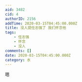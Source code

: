 ```yaml
---
aid: 3482
cid: 4
authorID: 2156
addTime: 2020-03-15T04:45:00.000Z
title: 没人提任志强了 我们怀念他
tags:
    - 任志强
    - 怀念
    - 没人
comments: []
date: 2020-03-15T04:45:00.000Z
category: 水
---
```


嗯
